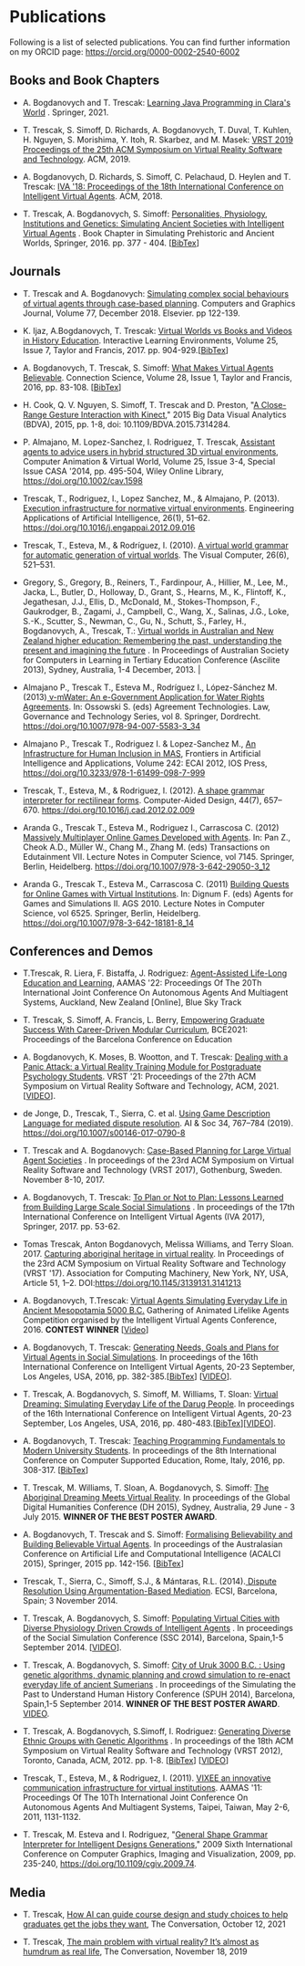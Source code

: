 # Publications

Following is a list of selected publications. You can find further information on my ORCID page: https://orcid.org/0000-0002-2540-6002

## Books and Book Chapters

- A. Bogdanovych and T. Trescak: [Learning Java Programming in Clara's World](https://www.springer.com/gp/book/9783030755416) . Springer, 2021.

- T. Trescak, S. Simoff, D. Richards, A. Bogdanovych, T. Duval, T. Kuhlen, H. Nguyen, S. Morishima, Y. Itoh, R. Skarbez, and M. Masek: [VRST 2019 Proceedings of the 25th ACM Symposium on Virtual Reality Software and Technology](https://dl.acm.org/citation.cfm?id=3359996). ACM, 2019.

- A. Bogdanovych, D. Richards, S. Simoff, C. Pelachaud, D. Heylen and T. Trescak: [IVA '18: Proceedings of the 18th International Conference on Intelligent Virtual Agents](https://dl.acm.org/citation.cfm?id=3267851). ACM, 2018.

- T. Trescak, A. Bogdanovych, S. Simoff: [Personalities, Physiology, Institutions and Genetics: Simulating Ancient Societies with Intelligent Virtual Agents](https://staff.cdms.westernsydney.edu.au/~anton/Publications/SPAW_BC_2016.pdf) . Book Chapter in Simulating Prehistoric and Ancient Worlds, Springer, 2016. pp. 377 - 404. [[BibTex](https://staff.cdms.westernsydney.edu.au/~anton/Publications/bib/SPAW_BC_2016.bib)]

## Journals

- T. Trescak and A. Bogdanovych: [Simulating complex social behaviours of virtual agents through case-based planning](https://www.sciencedirect.com/science/article/pii/S0097849318301596?dgcid=coauthor). Computers and Graphics Journal, Volume 77, December 2018. Elsevier. pp 122-139.

- K. Ijaz, A.Bogdanovych, T. Trescak: [Virtual Worlds vs Books and Videos in History Education](https://staff.cdms.westernsydney.edu.au/~anton/Publications/ILE_2017.pdf). Interactive Learning Environments, Volume 25, Issue 7, Taylor and Francis, 2017. pp. 904-929.[[BibTex](https://staff.cdms.westernsydney.edu.au/~anton/Publications/bib/ILE_2017.bib)]

- A. Bogdanovych, T. Trescak, S. Simoff: [What Makes Virtual Agents Believable](https://staff.cdms.westernsydney.edu.au/~anton/Publications/Connection_Science_2016.pdf). Connection Science, Volume 28, Issue 1, Taylor and Francis, 2016, pp. 83-108. [[BibTex](https://staff.cdms.westernsydney.edu.au/~anton/Publications/bib/CS_2016.bib)]

- H. Cook, Q. V. Nguyen, S. Simoff, T. Trescak and D. Preston, "[A Close-Range Gesture Interaction with Kinect](https://ieeexplore.ieee.org/document/7314284)," 2015 Big Data Visual Analytics (BDVA), 2015, pp. 1-8, doi: 10.1109/BDVA.2015.7314284.

- P. Almajano, M. Lopez-Sanchez, I. Rodriguez, T. Trescak, [Assistant agents to advice users in hybrid structured 3D virtual environments](https://onlinelibrary.wiley.com/doi/10.1002/cav.1598), Computer Animation & Virtual World, Volume 25, Issue 3-4, Special Issue CASA '2014, pp. 495-504, Wiley Online Library, https://doi.org/10.1002/cav.1598

- Trescak, T., Rodriguez, I., Lopez Sanchez, M., & Almajano, P. (2013). [Execution infrastructure for normative virtual environments](https://www.sciencedirect.com/science/article/abs/pii/S0952197612002540?via%3Dihub). Engineering Applications of Artificial Intelligence, 26(1), 51–62. https://doi.org/10.1016/j.engappai.2012.09.016

- Trescak, T., Esteva, M., & Rodríguez, I. (2010). [A virtual world grammar for automatic generation of virtual worlds](https://dl.acm.org/doi/10.1007/s00371-010-0473-7). The Visual Computer, 26(6), 521–531.

- Gregory, S., Gregory, B., Reiners, T., Fardinpour, A., Hillier, M., Lee, M., Jacka, L., Butler, D., Holloway, D., Grant, S., Hearns, M., K., Flintoff, K., Jegathesan, J.J., Ellis, D., McDonald, M., Stokes-Thompson, F., Gaukrodger, B., Zagami, J., Campbell, C., Wang, X., Salinas, J.G., Loke, S.-K., Scutter, S., Newman, C., Gu, N., Schutt, S., Farley, H., Bogdanovych, A., Trescak, T.: [Virtual worlds in Australian and New Zealand higher education: Remembering the past, understanding the present and imagining the future](https://staff.cdms.westernsydney.edu.au/~anton/Publications/Ascilite_13.pdf) . In Proceedings of Australian Society for Computers in Learning in Tertiary Education Conference (Ascilite 2013), Sydney, Australia, 1-4 December, 2013. |

- Almajano P., Trescak T., Esteva M., Rodríguez I., López-Sánchez M. (2013)[ v-mWater: An e-Government Application for Water Rights Agreements](https://link.springer.com/chapter/10.1007/978-94-007-5583-3_34). In: Ossowski S. (eds) Agreement Technologies. Law, Governance and Technology Series, vol 8. Springer, Dordrecht. https://doi.org/10.1007/978-94-007-5583-3_34

- Almajano P., Trescak T., Rodriguez I. & Lopez-Sanchez M., [An Infrastructure for Human Inclusion in MAS](https://ebooks.iospress.nl/publication/7124),
  Frontiers in Artificial Intelligence and Applications, Volume 242: ECAI 2012, IOS Press, https://doi.org/10.3233/978-1-61499-098-7-999

- Trescak, T., Esteva, M., & Rodriguez, I. (2012). [A shape grammar interpreter for rectilinear forms](https://www.sciencedirect.com/science/article/abs/pii/S0010448512000498?via%3Dihub). Computer-Aided Design, 44(7), 657–670. https://doi.org/10.1016/j.cad.2012.02.009

- Aranda G., Trescak T., Esteva M., Rodriguez I., Carrascosa C. (2012) [Massively Multiplayer Online Games Developed with Agents](https://link.springer.com/chapter/10.1007/978-3-642-29050-3_12). In: Pan Z., Cheok A.D., Müller W., Chang M., Zhang M. (eds) Transactions on Edutainment VII. Lecture Notes in Computer Science, vol 7145. Springer, Berlin, Heidelberg. https://doi.org/10.1007/978-3-642-29050-3_12

- Aranda G., Trescak T., Esteva M., Carrascosa C. (2011) [Building Quests for Online Games with Virtual Institutions](https://link.springer.com/chapter/10.1007/978-3-642-18181-8_14). In: Dignum F. (eds) Agents for Games and Simulations II. AGS 2010. Lecture Notes in Computer Science, vol 6525. Springer, Berlin, Heidelberg. https://doi.org/10.1007/978-3-642-18181-8_14

## Conferences and Demos

- T.Trescak, R. Liera, F. Bistaffa, J. Rodriguez: [Agent-Assisted Life-Long Education and Learning](#), AAMAS '22: Proceedings Of The 20Th International Joint Conference On Autonomous Agents And Multiagent Systems, Auckland, New Zealand [Online], Blue Sky Track

- T. Trescak, S. Simoff, A. Francis, L. Berry, [Empowering Graduate Success With Career-Driven Modular Curriculum](https://papers.iafor.org/wp-content/uploads/papers/bce2021/BCE2021_61554.pdf), BCE2021: Proceedings of the Barcelona Conference on Education

- A. Bogdanovych, K. Moses, B. Wootton, and T. Trescak: [Dealing with a Panic Attack: a Virtual Reality Training Module for Postgraduate Psychology Students](https://dl.acm.org/doi/10.1145/3489849.3489926). VRST '21: Proceedings of the 27th ACM Symposium on Virtual Reality Software and Technology, ACM, 2021. [[VIDEO](https://youtu.be/-Uh4syaYc10)].

- de Jonge, D., Trescak, T., Sierra, C. et al. [Using Game Description Language for mediated dispute resolution](https://link.springer.com/content/pdf/10.1007/s00146-017-0790-8.pdf). AI & Soc 34, 767–784 (2019). https://doi.org/10.1007/s00146-017-0790-8

- T. Trescak and A. Bogdanovych: [Case-Based Planning for Large Virtual Agent Societies](https://staff.cdms.westernsydney.edu.au/~anton/Publications/VRST_2017.pdf) . In proceedings of the 23rd ACM Symposium on Virtual Reality Software and Technology (VRST 2017), Gothenburg, Sweden. November 8-10, 2017.

- A. Bogdanovych, T. Trescak: [To Plan or Not to Plan: Lessons Learned from Building Large Scale Social Simulations](https://staff.cdms.westernsydney.edu.au/~anton/Publications/IVA_2017.pdf) . In proceedings of the 17th International Conference on Intelligent Virtual Agents (IVA 2017), Springer, 2017. pp. 53-62.

- Tomas Trescak, Anton Bogdanovych, Melissa Williams, and Terry Sloan. 2017. [Capturing aboriginal heritage in virtual reality](https://dl.acm.org/doi/10.1145/3139131.3141213). In Proceedings of the 23rd ACM Symposium on Virtual Reality Software and Technology (VRST '17). Association for Computing Machinery, New York, NY, USA, Article 51, 1–2. DOI:https://doi.org/10.1145/3139131.3141213

- A. Bogdanovych, T.Trescak: [Virtual Agents Simulating Everyday Life in Ancient Mesopotamia 5000 B.C.](https://staff.cdms.westernsydney.edu.au/~anton/Publications/IVA_Gala_Uruk_16.pdf) Gathering of Animated Lifelike Agents Competition organised by the Intelligent Virtual Agents Conference, 2016. **CONTEST WINNER** [[Video](https://youtu.be/t3Yyh9_J_YA)]

- A. Bogdanovych, T. Trescak: [Generating Needs, Goals and Plans for Virtual Agents in Social Simulations](https://staff.cdms.westernsydney.edu.au/~anton/Publications/IVA_2016.pdf). In proceedings of the 16th International Conference on Intelligent Virtual Agents, 20-23 September, Los Angeles, USA, 2016, pp. 382-385.[[BibTex](https://staff.cdms.westernsydney.edu.au/~anton/Publications/bib/IVA_2016.bib)] [[VIDEO](https://www.youtube.com/watch?v=5yEF2A7LEL0)].

- T. Trescak, A. Bogdanovych, S. Simoff, M. Williams, T. Sloan: [Virtual Dreaming: Simulating Everyday Life of the Darug People](https://staff.cdms.westernsydney.edu.au/~anton/Publications/IVA_Darug_2016.pdf). In proceedings of the 16th International Conference on Intelligent Virtual Agents, 20-23 September, Los Angeles, USA, 2016, pp. 480-483.[[BibTex](https://staff.cdms.westernsydney.edu.au/~anton/Publications/bib/IVA_Darug_2016.bib)][[VIDEO](https://www.youtube.com/watch?v=u2dYWT0_kl8)].

- A. Bogdanovych, T. Trescak: [Teaching Programming Fundamentals to Modern University Students](https://staff.cdms.westernsydney.edu.au/~anton/Publications/CSEDU_2016.pdf). In proceedings of the 8th International Conference on Computer Supported Education, Rome, Italy, 2016, pp. 308-317. [[BibTex](https://staff.cdms.westernsydney.edu.au/~anton/Publications/bib/CSEDU_2016.bib)]

- T. Trescak, M. Williams, T. Sloan, A. Bogdanovych, S. Simoff: [The Aboriginal Dreaming Meets Virtual Reality](http://www.researchgate.net/publication/280134639_The_Aboriginal_Dreaming_meets_Virtual_Reality_-_Best_Poster_Award). In proceedings of the Global Digital Humanities Conference (DH 2015), Sydney, Australia, 29 June - 3 July 2015. **WINNER OF THE BEST POSTER AWARD**.

- A. Bogdanovych, T. Trescak and S. Simoff: [Formalising Believability and Building Believable Virtual Agents](https://staff.cdms.westernsydney.edu.au/~anton/Publications/acalci_15.pdf). In proceedings of the Australasian Conference on Artificial Life and Computational Intelligence (ACALCI 2015), Springer, 2015 pp. 142-156. [[BibTex](https://staff.cdms.westernsydney.edu.au/~anton/Publications/bib/acalci_2015.bib)]

- Trescak, T., Sierra, C., Simoff, S.J., & Mántaras, R.L. (2014).[ Dispute Resolution Using Argumentation-Based Mediation](https://arxiv.org/pdf/1409.4164.pdf). ECSI, Barcelona, Spain; 3 November 2014.

- T. Trescak, A. Bogdanovych, S. Simoff: [Populating Virtual Cities with Diverse Physiology Driven Crowds of Intelligent Agents](https://staff.cdms.westernsydney.edu.au/~anton/Publications/SSC_2014.pdf) . In proceedings of the Social Simulation Conference (SSC 2014), Barcelona, Spain,1-5 September 2014. [[VIDEO](http://youtu.be/ZY_04YY4YRo)].

- T. Trescak, A. Bogdanovych, S. Simoff: [City of Uruk 3000 B.C. : Using genetic algorithms, dynamic planning and crowd simulation to re-enact everyday life of ancient Sumerians](https://staff.cdms.westernsydney.edu.au/~anton/Publications/SPUHH_2014.pdf) . In proceedings of the Simulating the Past to Understand Human History Conference (SPUH 2014), Barcelona, Spain,1-5 September 2014. **WINNER OF THE BEST POSTER AWARD**. [VIDEO](http://youtu.be/ZY_04YY4YRo).

- T. Trescak, A. Bogdanovych, S.Simoff, I. Rodriguez: [Generating Diverse Ethnic Groups with Genetic Algorithms](https://staff.cdms.westernsydney.edu.au/~anton/Publications/VRST_2012.pdf) . In proceedings of the 18th ACM Symposium on Virtual Reality Software and Technology (VRST 2012), Toronto, Canada, ACM, 2012. pp. 1-8. [[BibTex](https://staff.cdms.westernsydney.edu.au/~anton/Publications/bib/vrst_2012.bib)] [[VIDEO](http://youtu.be/Re7oVUFGis4)]

- Trescak, T., Esteva, M., & Rodriguez, I. (2011). [VIXEE an innovative communication infrastructure for virtual institutions](https://researchdirect.westernsydney.edu.au/islandora/object/uws:20702). AAMAS '11: Proceedings Of The 10Th International Joint Conference On Autonomous Agents And Multiagent Systems, Taipei, Taiwan, May 2-6, 2011, 1131-1132.

- T. Trescak, M. Esteva and I. Rodriguez, "[General Shape Grammar Interpreter for Intelligent Designs Generations](https://ieeexplore.ieee.org/document/5298902)," 2009 Sixth International Conference on Computer Graphics, Imaging and Visualization, 2009, pp. 235-240, https://doi.org/10.1109/cgiv.2009.74.

## Media

- T. Trescak, [How AI can guide course design and study choices to help graduates get the jobs they want](https://theconversation.com/how-ai-can-guide-course-design-and-study-choices-to-help-graduates-get-the-jobs-they-want-167055), The Conversation, October 12, 2021

- T. Trescak, [The main problem with virtual reality? It’s almost as humdrum as real life](https://theconversation.com/the-main-problem-with-virtual-reality-its-almost-as-humdrum-as-real-life-126761), The Conversation, November 18, 2019
